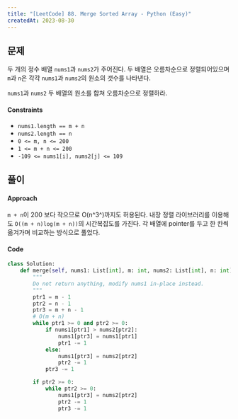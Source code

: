 ```yaml
---
title: "[LeetCode] 88. Merge Sorted Array - Python (Easy)"
createdAt: 2023-08-30
---
```


## 문제
두 개의 정수 배열 `nums1`과 `nums2`가 주어진다. 두 배열은 오름차순으로 정렬되어있으며 `m`과 `n`은 각각 `nums1`과 `nums2`의 원소의 갯수를 나타낸다.

`nums1`과 `nums2` 두 배열의 원소를 합쳐 오름차순으로 정렬하라.

#### Constraints
- `nums1.length == m + n`
- `nums2.length == n`
- `0 <= m, n <= 200`
- `1 <= m + n <= 200`
- `-109 <= nums1[i], nums2[j] <= 109`


## 풀이
#### Approach
`m + n`이 200 보다 작으므로 O(n^3^)까지도 허용된다. 
내장 정렬 라이브러리를 이용해도 `O((m + n)log(m + n))`의 시간복잡도를 가진다.
각 배열에 pointer를 두고 한 칸씩 옮겨가며 비교하는 방식으로 풀었다.

#### Code
``` Python
class Solution:
    def merge(self, nums1: List[int], m: int, nums2: List[int], n: int) -> None:
        """
        Do not return anything, modify nums1 in-place instead.
        """
        ptr1 = m - 1 
        ptr2 = n - 1
        ptr3 = m + n - 1 
        # O(m + n)
        while ptr1 >= 0 and ptr2 >= 0:
            if nums1[ptr1] > nums2[ptr2]:
                nums1[ptr3] = nums1[ptr1]
                ptr1 -= 1
            else:
                nums1[ptr3] = nums2[ptr2]
                ptr2 -= 1
            ptr3 -= 1

        if ptr2 >= 0:
            while ptr2 >= 0:
                nums1[ptr3] = nums2[ptr2]
                ptr2 -= 1
                ptr3 -= 1
```

